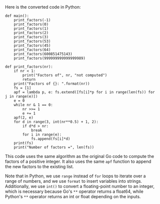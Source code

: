  Here is the converted code in Python:
```
def main():
    print_factors(-1)
    print_factors(0)
    print_factors(1)
    print_factors(2)
    print_factors(3)
    print_factors(53)
    print_factors(45)
    print_factors(64)
    print_factors(600851475143)
    print_factors(999999999999999989)

def print_factors(nr):
    if nr < 1:
        print("Factors of", nr, "not computed")
        return
    print("Factors of {}: ".format(nr))
    fs = [1]
    apf = lambda p, e: fs.extend([fs[i]*p for i in range(len(fs)) for j in range(e)])
    e = 0
    while nr & 1 == 0:
        nr >>= 1
        e += 1
    apf(2, e)
    for d in range(3, int(nr**0.5) + 1, 2):
        if d*d > nr:
            break
        for i in range(e):
            fs.append(fs[i]*d)
    print(fs)
    print("Number of factors =", len(fs))
```
This code uses the same algorithm as the original Go code to compute the factors of a positive integer. It also uses the same `apf` function to append the new factors to the existing list.

Note that in Python, we use `range` instead of `for` loops to iterate over a range of numbers, and we use `format` to insert variables into strings. Additionally, we use `int()` to convert a floating-point number to an integer, which is necessary because Go's `**` operator returns a float64, while Python's `**` operator returns an int or float depending on the inputs.
